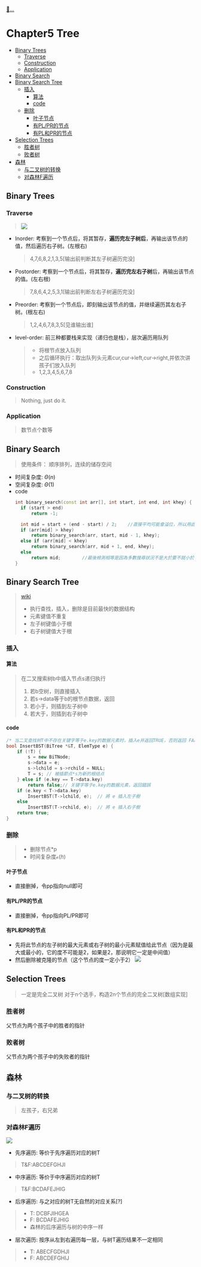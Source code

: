 [:car:...](README.md)

# Chapter5 Tree
- [Binary Trees](#binary-trees)
  - [Traverse](#traverse)
  - [Construction](#construction)
  - [Application](#application)
- [Binary Search](#binary-search)
- [Binary Search Tree](#binary-search-tree)
  - [插入](#插入)
    - [算法](#算法)
    - [code](#code)
  - [删除](#删除)
    - [叶子节点](#叶子节点)
    - [有PL/PR的节点](#有plpr的节点)
    - [有PL和PR的节点](#有pl和pr的节点)
- [Selection Trees](#selection-trees)
  - [胜者树](#胜者树)
  - [败者树](#败者树)
- [森林](#森林)
  - [与二叉树的转换](#与二叉树的转换)
  - [对森林F遍历](#对森林f遍历)

## Binary Trees
### Traverse
> ![](res/2021-01-15-19-48-33.png)
* Inorder: 考察到一个节点后，将其暂存，**遍历完左子树后**，再输出该节点的值，然后遍历右子树。(左根右)
  > 4,7,6,8,2,1,3,5[输出前判断其左子树遍历完没]
* Postorder: 考察到一个节点后，将其暂存，**遍历完左右子树**后，再输出该节点的值。(左右根)
  > 7,8,6,4,2,5,3,1[输出前判断左右子树遍历完没] 
* Preorder: 考察到一个节点后，即刻输出该节点的值，并继续遍历其左右子树。(根左右)
  > 1,2,4,6,7,8,3,5[见谁输出谁]

* level-order: 前三种都要栈来实现（递归也是栈），层次遍历用队列 
  > * 将根节点放入队列
  > * 之后循环执行：取出队列头元素cur,cur->left,cur->right,并依次讲孩子们放入队列
  > * 1,2,3,4,5,6,7,8
### Construction
> Nothing, just do it.

### Application
> 数节点个数等

## Binary Search
> 使用条件： 顺序排列，连续的储存空间
* 时间复杂度: $\Theta(n)$
* 空间复杂度: $\Theta(1)$
* code
  ```cpp
  int binary_search(const int arr[], int start, int end, int khey) {
  	if (start > end)
  		return -1;

  	int mid = start + (end - start) / 2;    //直接平均可能會溢位，所以用此算法
  	if (arr[mid] > khey)
  		return binary_search(arr, start, mid - 1, khey);
  	else if (arr[mid] < khey)
  		return binary_search(arr, mid + 1, end, khey);
  	else
  	    return mid;        //最後檢測相等是因為多數搜尋狀況不是大於要不就小於
  }
  ```

## Binary Search Tree
> [wiki](https://zh.wikipedia.org/wiki/%E4%BA%8C%E5%85%83%E6%90%9C%E5%B0%8B%E6%A8%B9)
> * 执行查找，插入，删除是目前最快的数据结构
> * 元素键值不重复
> * 左子树键值小于根
> * 右子树键值大于根

### 插入
#### 算法
> 在二叉搜索树b中插入节点s递归执行
> 1. 若b空树，则直接插入
> 2. 若s->data等于b的根节点数据，返回
> 3. 若小于，则插到左子树中
> 4. 若大于，则插到右子树中

#### code
```cpp
/* 当二叉查找树T中不存在关键字等于e.key的数据元素时，插入e并返回TRUE，否则返回 FALSE */
bool InsertBST(BiTree *&T, ElemType e) {
    if (!T) {
        s = new BiTNode;
        s->data = e;
        s->lchild = s->rchild = NULL;
        T = s; // 被插節点*s为新的根结点
    } else if (e.key == T->data.key)
        return false;// 关键字等于e.key的数据元素，返回錯誤
    if (e.key < T->data.key)
        InsertBST(T->lchild, e);  // 將 e 插入左子樹
    else
        InsertBST(T->rchild, e);  // 將 e 插入右子樹
    return true;
}
```

### 删除
> * 删除节点*p
> * 时间复杂度$\mathcal{o}(h)$
#### 叶子节点
* 直接删掉，令pp指向null即可
#### 有PL/PR的节点
* 直接删掉，令pp指向PL/PR即可
#### 有PL和PR的节点
* 先将此节点的左子树的最大元素或右子树的最小元素赋值给此节点（因为是最大或最小的，它的度不可能是2，如果是2，那说明它一定是中间值）
* 然后删除被克隆的节点（这个节点的度一定小于2）
![](res/2021-01-15-21-26-00.png) 

## Selection Trees
> 一定是完全二叉树
> 对于n个选手，构造2n个节点的完全二叉树[数组实现]
### 胜者树
父节点为两个孩子中的胜者的指针

### 败者树
父节点为两个孩子中的失败者的指针

## 森林
### 与二叉树的转换
> 左孩子，右兄弟
### 对森林F遍历
![](res/2021-01-15-22-08-29.png)
* 先序遍历: 等价于先序遍历对应的树T
> T&F:ABCDEFGHJI
* 中序遍历: 等价于中序遍历对应的树T
> T&F:BCDAFEJHIG
* 后序遍历: 与之对应的树T无自然的对应关系[?]
> * T: DCBFJIHGEA
> * F: BCDAFEJHIG
> * 森林的后序遍历与树的中序一样
* 层次遍历: 按序从左到右遍历每一层，与树T遍历结果不一定相同
> * T: ABECFGDHJI
> * F: ABCDEFGHIJ
